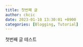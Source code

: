 ```yaml
---
title: 첫번째 글
author: ckcic
date: 2023-01-10 13:30:01 +0900
categories: [Blogging, Tutorial]
---
```


첫번째 글 테스트
